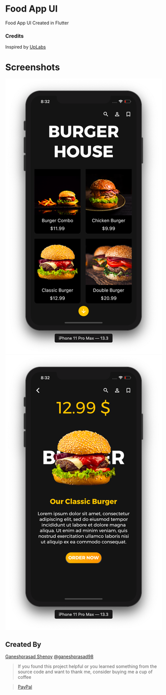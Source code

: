 # Food App UI

Food App UI Created in Flutter

### Credits

Inspired by [UpLabs](https://www.uplabs.com/posts/food-ordering-app-like-uber-eats)

# Screenshots

<img src="Screenshots/menu.png">
<img src="Screenshots/fullscreen.png">

## Created By

[Ganeshprasad Shenoy](https://github.com/shenoyganeshprasad)
[@ganeshprasad98](https://twitter.com/ganeshprasad98)

> If you found this project helpful or you learned something from the source code and want to thank me, consider buying me a cup of coffee

> [PayPal](paypal.me/shenoyganeshprasad)